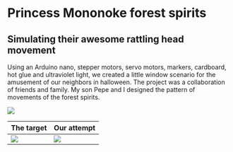 # **Princess Mononoke forest spirits**

## Simulating their awesome rattling head movement

Using an Arduino nano, stepper motors, servo motors, markers, cardboard, hot glue and ultraviolet light, we created a little window scenario for the amusement of our neighbors in halloween. The project was a collaboration of friends and family. My son Pepe and I designed the pattern of movements of the forest spirits.

![](https://github.com/Pentacosiarca/arduino-mononoke-spirits/blob/main/gifs/mononokeSpirits.gif)

| The target                                                                                        | Our attempt                                                                                           |
| ------------------------------------------------------------------------------------------------- | ----------------------------------------------------------------------------------------------------- |
| ![](https://github.com/Pentacosiarca/arduino-mononoke-spirits/blob/main/gifs/mononokeSpirits.gif) | ![](https://github.com/Pentacosiarca/arduino-mononoke-spirits/blob/main/gifs/Media_231221_231747.gif) |
